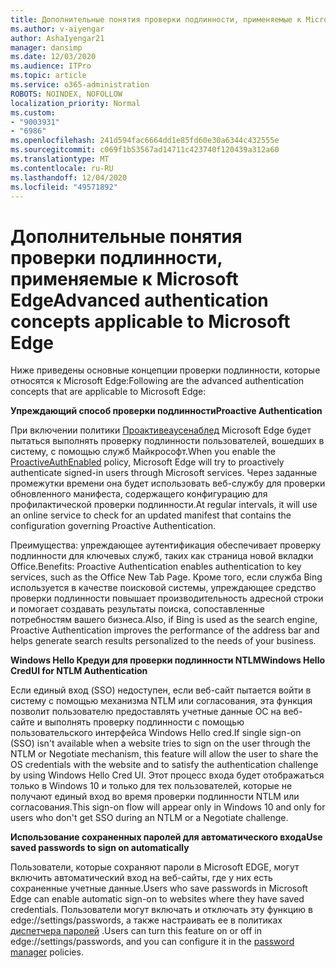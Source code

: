 ```yaml
---
title: Дополнительные понятия проверки подлинности, применяемые к Microsoft Edge
ms.author: v-aiyengar
author: AshaIyengar21
manager: dansimp
ms.date: 12/03/2020
ms.audience: ITPro
ms.topic: article
ms.service: o365-administration
ROBOTS: NOINDEX, NOFOLLOW
localization_priority: Normal
ms.custom:
- "9003931"
- "6986"
ms.openlocfilehash: 241d594fac6664dd1e85fd60e30a6344c432555e
ms.sourcegitcommit: c069f1b53567ad14711c423740f120439a312a60
ms.translationtype: MT
ms.contentlocale: ru-RU
ms.lasthandoff: 12/04/2020
ms.locfileid: "49571892"
---
```

# <a name="advanced-authentication-concepts-applicable-to-microsoft-edge"></a><span data-ttu-id="35e8d-102">Дополнительные понятия проверки подлинности, применяемые к Microsoft Edge</span><span class="sxs-lookup"><span data-stu-id="35e8d-102">Advanced authentication concepts applicable to Microsoft Edge</span></span>

<span data-ttu-id="35e8d-103">Ниже приведены основные концепции проверки подлинности, которые относятся к Microsoft Edge:</span><span class="sxs-lookup"><span data-stu-id="35e8d-103">Following are the advanced authentication concepts that are applicable to Microsoft Edge:</span></span>

<span data-ttu-id="35e8d-104">**Упреждающий способ проверки подлинности**</span><span class="sxs-lookup"><span data-stu-id="35e8d-104">**Proactive Authentication**</span></span>

<span data-ttu-id="35e8d-105">При включении политики [Проактивеаусенаблед](https://go.microsoft.com/fwlink/?linkid=2134621) Microsoft Edge будет пытаться выполнять проверку подлинности пользователей, вошедших в систему, с помощью служб Майкрософт.</span><span class="sxs-lookup"><span data-stu-id="35e8d-105">When you enable the [ProactiveAuthEnabled](https://go.microsoft.com/fwlink/?linkid=2134621) policy, Microsoft Edge will try to proactively authenticate signed-in users through Microsoft services.</span></span> <span data-ttu-id="35e8d-106">Через заданные промежутки времени она будет использовать веб-службу для проверки обновленного манифеста, содержащего конфигурацию для профилактической проверки подлинности.</span><span class="sxs-lookup"><span data-stu-id="35e8d-106">At regular intervals, it will use an online service to check for an updated manifest that contains the configuration governing Proactive Authentication.</span></span>

<span data-ttu-id="35e8d-107">Преимущества: упреждающее аутентификация обеспечивает проверку подлинности для ключевых служб, таких как страница новой вкладки Office.</span><span class="sxs-lookup"><span data-stu-id="35e8d-107">Benefits: Proactive Authentication enables authentication to key services, such as the Office New Tab Page.</span></span> <span data-ttu-id="35e8d-108">Кроме того, если служба Bing используется в качестве поисковой системы, упреждающее средство проверки подлинности повышает производительность адресной строки и помогает создавать результаты поиска, сопоставленные потребностям вашего бизнеса.</span><span class="sxs-lookup"><span data-stu-id="35e8d-108">Also, if Bing is used as the search engine, Proactive Authentication improves the performance of the address bar and helps generate search results personalized to the needs of your business.</span></span>

<span data-ttu-id="35e8d-109">**Windows Hello Кредуи для проверки подлинности NTLM**</span><span class="sxs-lookup"><span data-stu-id="35e8d-109">**Windows Hello CredUI for NTLM Authentication**</span></span>

<span data-ttu-id="35e8d-110">Если единый вход (SSO) недоступен, если веб-сайт пытается войти в систему с помощью механизма NTLM или согласования, эта функция позволит пользователю предоставлять учетные данные ОС на веб-сайте и выполнять проверку подлинности с помощью пользовательского интерфейса Windows Hello cred.</span><span class="sxs-lookup"><span data-stu-id="35e8d-110">If single sign-on (SSO) isn't available when a website tries to sign on the user through the NTLM or Negotiate mechanism, this feature will allow the user to share the OS credentials with the website and to satisfy the authentication challenge by using Windows Hello Cred UI.</span></span> <span data-ttu-id="35e8d-111">Этот процесс входа будет отображаться только в Windows 10 и только для тех пользователей, которые не получают единый вход во время проверки подлинности NTLM или согласования.</span><span class="sxs-lookup"><span data-stu-id="35e8d-111">This sign-on flow will appear only in Windows 10 and only for users who don't get SSO during an NTLM or a Negotiate challenge.</span></span>

<span data-ttu-id="35e8d-112">**Использование сохраненных паролей для автоматического входа**</span><span class="sxs-lookup"><span data-stu-id="35e8d-112">**Use saved passwords to sign on automatically**</span></span>

<span data-ttu-id="35e8d-113">Пользователи, которые сохраняют пароли в Microsoft EDGE, могут включить автоматический вход на веб-сайты, где у них есть сохраненные учетные данные.</span><span class="sxs-lookup"><span data-stu-id="35e8d-113">Users who save passwords in Microsoft Edge can enable automatic sign-on to websites where they have saved credentials.</span></span> <span data-ttu-id="35e8d-114">Пользователи могут включать и отключать эту функцию в edge://settings/passwords, а также настраивать ее в политиках [диспетчера паролей](https://go.microsoft.com/fwlink/?linkid=2134622) .</span><span class="sxs-lookup"><span data-stu-id="35e8d-114">Users can turn this feature on or off in edge://settings/passwords, and you can configure it in the [password manager](https://go.microsoft.com/fwlink/?linkid=2134622) policies.</span></span>
